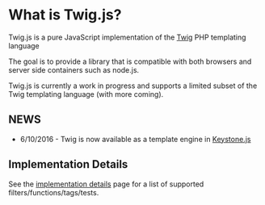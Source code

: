 # What is Twig.js?

Twig.js is a pure JavaScript implementation of the [Twig](https://twig.symfony.com/) PHP templating language

The goal is to provide a library that is compatible with both browsers and server side containers such as node.js.

Twig.js is currently a work in progress and supports a limited subset of the Twig templating language (with more coming).

## NEWS

- 6/10/2016 - Twig is now available as a template engine in [Keystone.js](http://keystonejs.com/)

## Implementation Details

See the [implementation details](/reference/implementation-notes) page for a list of supported filters/functions/tags/tests.


